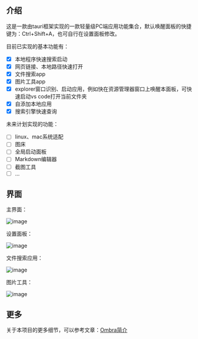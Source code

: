 ## 介绍

这是一款由tauri框架实现的一款轻量级PC端应用功能集合，默认唤醒面板的快捷键为：Ctrl+Shift+A，也可自行在设置面板修改。

目前已实现的基本功能有：

- [x] 本地程序快速搜索启动
- [x] 网页链接、本地路径快速打开
- [x] 文件搜索app
- [x] 图片工具app
- [x] explorer窗口识别、启动应用，例如快在资源管理器窗口上唤醒本面板，可快速启动vs code打开当前文件夹
- [x] 自添加本地应用
- [x] 搜索引擎快速查询

未来计划实现的功能：

- [ ] linux、mac系统适配
- [ ] 图床
- [ ] 全局启动面板
- [ ] Markdown编辑器
- [ ] 截图工具
- [ ] ...

## 界面

主界面：

![image](https://github.com/ys928/Ombra/assets/80371119/7b2fcc6a-092f-4365-bdee-f2811bc221e3)


设置面板：

![image](https://github.com/ys928/Ombra/assets/80371119/1dc06aa8-6f0d-41a0-873f-17ab359511c5)



文件搜索应用：

![image](https://github.com/ys928/Ombra/assets/80371119/459a41a2-929f-4001-9602-c505a4f3db00)

图片工具：

![image](https://github.com/ys928/Ombra/assets/80371119/323bd812-dff4-4614-921c-2061df45c5d4)


## 更多

关于本项目的更多细节，可以参考文章：[Ombra简介](https://www.kucoding.com/article/222.html)
